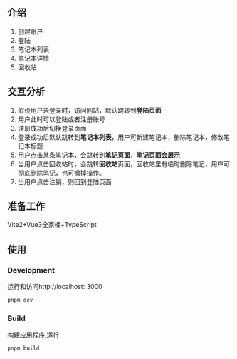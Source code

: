 ## 介绍

1. 创建账户
2. 登陆
3. 笔记本列表
4. 笔记本详情
5. 回收站

## 交互分析

1. 假设用户未登录时，访问网站，默认跳转到**登陆页面**
2. 用户此时可以登陆或者注册账号
3. 注册成功后切换登录页面
4. 登录成功后默认跳转到**笔记本列表**，用户可新建笔记本，删除笔记本，修改笔记本标题
5. 用户点击某条笔记本，会跳转到**笔记页面**，**笔记页面会展示**
6. 当用户点击回收站时，会跳转**回收站**页面，回收站里有临时删除笔记，用户可彻底删除笔记，也可撤掉操作。
7. 当用户点击注销，则回到登陆页面

## 准备工作

Vite2+Vue3全家桶+TypeScript







## 使用

### Development

运行和访问http://localhost: 3000

```bash
pnpm dev
```

### Build

构建应用程序,运行

```bash
pnpm build
```
